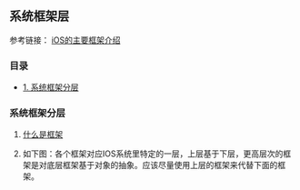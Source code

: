  ## 系统框架层

参考链接：
[iOS的主要框架介绍](http://blog.csdn.net/yuhuangc/article/details/7575519)

### 目录
* [1. 系统框架分层](#1)

<h3 id="1">系统框架分层</h3>

1. [什么是框架](https://github.com/BinaryArtists/objective-c-style-guide/blob/master/articles.ios/library.framework.md)

2. 如下图：各个框架对应IOS系统里特定的一层，上层基于下层，更高层次的框架是对底层框架基于对象的抽象。应该尽量使用上层的框架来代替下面的框架。
